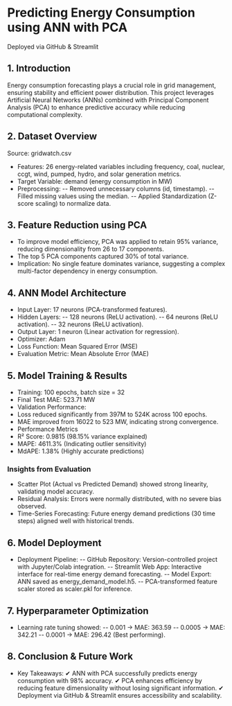 # Predicting Energy Consumption using ANN with PCA
Deployed via GitHub & Streamlit

## 1. Introduction
Energy consumption forecasting plays a crucial role in grid management, ensuring stability and efficient power distribution. This project leverages Artificial Neural Networks (ANNs) combined with Principal Component Analysis (PCA) to enhance predictive accuracy while reducing computational complexity.

## 2. Dataset Overview
Source: gridwatch.csv
- Features: 26 energy-related variables including frequency, coal, nuclear, ccgt, wind, pumped, hydro, and solar generation metrics.
- Target Variable: demand (energy consumption in MW)
- Preprocessing:
-- Removed unnecessary columns (id, timestamp).
-- Filled missing values using the median.
-- Applied Standardization (Z-score scaling) to normalize data.
  
## 3. Feature Reduction using PCA
- To improve model efficiency, PCA was applied to retain 95% variance, reducing dimensionality from 26 to 17 components.
- The top 5 PCA components captured 30% of total variance.
- Implication: No single feature dominates variance, suggesting a complex multi-factor dependency in energy consumption.

## 4. ANN Model Architecture
- Input Layer: 17 neurons (PCA-transformed features).
- Hidden Layers:
-- 128 neurons (ReLU activation).
-- 64 neurons (ReLU activation).
-- 32 neurons (ReLU activation).
- Output Layer: 1 neuron (Linear activation for regression).
- Optimizer: Adam
- Loss Function: Mean Squared Error (MSE)
- Evaluation Metric: Mean Absolute Error (MAE)

## 5. Model Training & Results
- Training: 100 epochs, batch size = 32
- Final Test MAE: 523.71 MW
- Validation Performance:
- Loss reduced significantly from 397M to 524K across 100 epochs.
- MAE improved from 16022 to 523 MW, indicating strong convergence.
- Performance Metrics
- R² Score: 0.9815 (98.15% variance explained)
- MAPE: 4611.3% (Indicating outlier sensitivity)
- MdAPE: 1.38% (Highly accurate predictions)
### Insights from Evaluation
- Scatter Plot (Actual vs Predicted Demand) showed strong linearity, validating model accuracy.
- Residual Analysis: Errors were normally distributed, with no severe bias observed.
- Time-Series Forecasting: Future energy demand predictions (30 time steps) aligned well with historical trends.

## 6. Model Deployment
- Deployment Pipeline:
-- GitHub Repository: Version-controlled project with Jupyter/Colab integration.
-- Streamlit Web App: Interactive interface for real-time energy demand forecasting.
-- Model Export: ANN saved as energy_demand_model.h5.
-- PCA-transformed feature scaler stored as scaler.pkl for inference.

## 7. Hyperparameter Optimization
- Learning rate tuning showed:
-- 0.001 → MAE: 363.59
-- 0.0005 → MAE: 342.21
-- 0.0001 → MAE: 296.42 (Best performing).

## 8. Conclusion & Future Work
- Key Takeaways:
✔ ANN with PCA successfully predicts energy consumption with 98% accuracy.
✔ PCA enhances efficiency by reducing feature dimensionality without losing significant information.
✔ Deployment via GitHub & Streamlit ensures accessibility and scalability.
